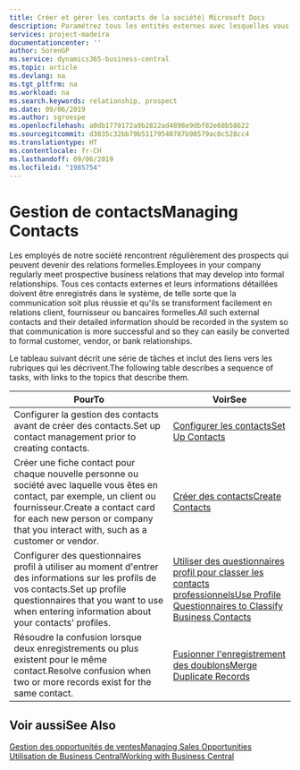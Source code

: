 ```yaml
---
title: Créer et gérer les contacts de la société| Microsoft Docs
description: Paramétrez tous les entités externes avec lesquelles vous avez une relation d'affaires (par exemple les prospects, les clients, les fournisseurs, et les consultants) comme contacts.
services: project-madeira
documentationcenter: ''
author: SorenGP
ms.service: dynamics365-business-central
ms.topic: article
ms.devlang: na
ms.tgt_pltfrm: na
ms.workload: na
ms.search.keywords: relationship, prospect
ms.date: 09/06/2019
ms.author: sgroespe
ms.openlocfilehash: a0db1779172a9b2822ad4898e9dbf82e68b58622
ms.sourcegitcommit: d3035c32bb79b51179540787b98579ac0c528cc4
ms.translationtype: HT
ms.contentlocale: fr-CH
ms.lasthandoff: 09/06/2019
ms.locfileid: "1985754"
---
```

# <a name="managing-contacts"></a><span data-ttu-id="16bc0-103">Gestion de contacts</span><span class="sxs-lookup"><span data-stu-id="16bc0-103">Managing Contacts</span></span>
<span data-ttu-id="16bc0-104">Les employés de notre société rencontrent régulièrement des prospects qui peuvent devenir des relations formelles.</span><span class="sxs-lookup"><span data-stu-id="16bc0-104">Employees in your company regularly meet prospective business relations that may develop into formal relationships.</span></span> <span data-ttu-id="16bc0-105">Tous ces contacts externes et leurs informations détaillées doivent être enregistrés dans le système, de telle sorte que la communication soit plus réussie et qu'ils se transforment facilement en relations client, fournisseur ou bancaires formelles.</span><span class="sxs-lookup"><span data-stu-id="16bc0-105">All such external contacts and their detailed information should be recorded in the system so that communication is more successful and so they can easily be converted to formal customer, vendor, or bank relationships.</span></span>

<span data-ttu-id="16bc0-106">Le tableau suivant décrit une série de tâches et inclut des liens vers les rubriques qui les décrivent.</span><span class="sxs-lookup"><span data-stu-id="16bc0-106">The following table describes a sequence of tasks, with links to the topics that describe them.</span></span>

| <span data-ttu-id="16bc0-107">Pour</span><span class="sxs-lookup"><span data-stu-id="16bc0-107">To</span></span> | <span data-ttu-id="16bc0-108">Voir</span><span class="sxs-lookup"><span data-stu-id="16bc0-108">See</span></span> |
| --- | --- |
| <span data-ttu-id="16bc0-109">Configurer la gestion des contacts avant de créer des contacts.</span><span class="sxs-lookup"><span data-stu-id="16bc0-109">Set up contact management prior to creating contacts.</span></span> |[<span data-ttu-id="16bc0-110">Configurer les contacts</span><span class="sxs-lookup"><span data-stu-id="16bc0-110">Set Up Contacts</span></span>](marketing-setup-contacts.md) |
| <span data-ttu-id="16bc0-111">Créer une fiche contact pour chaque nouvelle personne ou société avec laquelle vous êtes en contact, par exemple, un client ou fournisseur.</span><span class="sxs-lookup"><span data-stu-id="16bc0-111">Create a contact card for each new person or company that you interact with, such as a customer or vendor.</span></span> |[<span data-ttu-id="16bc0-112">Créer des contacts</span><span class="sxs-lookup"><span data-stu-id="16bc0-112">Create Contacts</span></span>](marketing-create-contact-companies.md) |
|<span data-ttu-id="16bc0-113">Configurer des questionnaires profil à utiliser au moment d'entrer des informations sur les profils de vos contacts.</span><span class="sxs-lookup"><span data-stu-id="16bc0-113">Set up profile questionnaires that you want to use when entering information about your contacts' profiles.</span></span>|[<span data-ttu-id="16bc0-114">Utiliser des questionnaires profil pour classer les contacts professionnels</span><span class="sxs-lookup"><span data-stu-id="16bc0-114">Use Profile Questionnaires to Classify Business Contacts</span></span>](marketing-create-contact-profile-questionnaire.md)|
|<span data-ttu-id="16bc0-115">Résoudre la confusion lorsque deux enregistrements ou plus existent pour le même contact.</span><span class="sxs-lookup"><span data-stu-id="16bc0-115">Resolve confusion when two or more records exist for the same contact.</span></span>|[<span data-ttu-id="16bc0-116">Fusionner l'enregistrement des doublons</span><span class="sxs-lookup"><span data-stu-id="16bc0-116">Merge Duplicate Records</span></span>](sales-how-merge-duplicate-records.md)|

## <a name="see-also"></a><span data-ttu-id="16bc0-117">Voir aussi</span><span class="sxs-lookup"><span data-stu-id="16bc0-117">See Also</span></span>
[<span data-ttu-id="16bc0-118">Gestion des opportunités de ventes</span><span class="sxs-lookup"><span data-stu-id="16bc0-118">Managing Sales Opportunities</span></span>](marketing-manage-sales-opportunities.md)  
[<span data-ttu-id="16bc0-119">Utilisation de Business Central</span><span class="sxs-lookup"><span data-stu-id="16bc0-119">Working with Business Central</span></span>](ui-work-product.md)  
